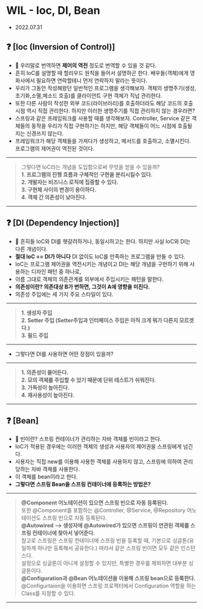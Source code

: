 
# WIL - Ioc, DI, Bean
- 2022.07.31

## ❓ [Ioc (Inversion of Control)]
- 📌 우리말로 번역하면 __제어의 역전__ 정도로 번역할 수 있을 것 같다.<br>
- 흔히 IoC를 설명할 때 할리우드 원칙을 들어서 설명하곤 한다. 배우들(객체)에게 영화사에서 필요하면 연락할테니 먼저 연락하지 말라는 뜻이다.<br>
- 우리가 그동안 작성해왔던 일반적인 프로그램을 생각해보자. 객체의 생명주기(생성,초기화,소멸,메소드 호출)를 클라이언트 구현 객체가 직넙 관리한다.<br>
- 또한 다른 사람이 작성한 외부 코드(라이브러리)를 호출하더라도 해당 코드의 호출 시점 역시 직접 관리한다. 하지만 이러한 생명주기를 직접 관리하지 않는 경우라면?<br>
- 스프링과 같은 프레임워크를 사용할 때를 생각해보자. Controller, Service 같은 객체들의 동작을 우리가 직접 구현하기는 하지만, 해당 객체들이 어느 시점에 호출될 지는 신경쓰지 않는다.<br>
- 프레임워크가 해당 객체들을 가져다가 생성하고, 메서드를 호출하고, 소멸시킨다. 프로그램의 제어권이 역전된 것이다.<br>
-----
> 그렇다면 IoC라는 개념을 도입함으로써 무엇을 얻을 수 있을까?<br>
> **__1. 프로그램의 진행 흐름과 구체적인 구현을 분리시킬수 있다.__**<br>
> **__2. 개발자는 비즈니스 로직에 집중할 수 있다.__**<br>
> **__3. 구현체 사이의 변경이 용이하다.__**<br>
> **__4. 객체 간 의존성이 낮아진다.__**<br>
------

## ❓ [DI (Dependency Injection)] 
- 📌 흔히들 IoC와 DI를 헷갈려하거나, 동일시하고는 한다. 하지만 사실 IoC와 DI는 다른 개념이다.<br>
- __절대 IoC == DI가 아니다__ DI 없이도 IoC를 만족하는 프로그램을 만들 수 있다.<br>
- IoC는 프로그램 제어권을 역전시키는 개념이고 DI는 해당 개념을 구현하기 위해 사용하는 디자인 패턴 중 하나로,<br>
- 이름 그대로 객체의 의존관계를 외부에서 주입시키는 패턴을 말한다.<br>
- **__의존성이란? 의존대상 B가 변하면, 그것이 A에 영향을 미친다.__**<br>
- 의존성 주입에는 세 가지 주요 스타일이 있다. <br>
-----
> **__1. 생성자 주입__**<br>
> **__2. Setter 주입 (Setter주입과 인터페이스 주입은 아직 크게 뭐가 다른지 모르겟다.)__**<br> 
> **__3. 필드 주입__**<br>
-----
- 그렇다면 DI를 사용하면 어떤 장점이 있을까?<br>
-----
> **__1. 의존성이 줄어든다.__**<br>
> **__2. 모의 객체를 주입할 수 있기 때문에 단위 테스트가 쉬워진다.__**<br>
> **__3. 가독성이 높아진다.__**<br>
> **__4. 재사용성이 높아진다.__**<br>
------

## ❓ [Bean]
- 📌 빈이란? 스프링 컨테이너가 관리하는 자바 객체를 빈이라고 한다.<br>
- IoC가 적용된 경우에는 이러한 객체의 생성과 사용자의 제어권을 스프링에게 넘긴다.<br>
- 사용자는 직접 new를 이용해 사용한 객체를 사용하지 않고, 스프링에 의하여 관리당하는 자바 객체를 사용한다.<br>
- 이 객체를 bean이라고 한다.
- **__그렇다면 스프링 Bean을 스프링 컨테이너에 등록하는 방법은?__**
-----
> **__@Component 어노테이션이 있으면 스프링 빈으로 자동 등록된다.__**<br>
> 또한 @Component를 포함하는 @Controller, @Service, @Repository 어노테이션도 스프링 빈으로 자동 등록된다.<br>
> **__@Autowired --> 생성자에 @Autowired가 있으면 스프링이 연관된 객체를 스프링 컨테이너에 찾아서 넣어준다.__**<br>
> 참고로 스프링은 스프링 컨테이너에 스프링 빈을 등록할 때, 기본으로 싱글톤(유일하게 하나만 등록해서 공유한다.) 따라서 같은 스프링 빈이면 모두 같은 인스턴스다.<br>
> 설정으로 싱글톤이 아니게 설정할 수 있지만, 특별한 경우를 제외하면 대부분 싱글톤이다.<br>
> **__@Configuration과 @Bean 어노테이션을 이용해 스프링 bean으로 등록한다.__**<br>
> @Configurtaion을 이용하면 스프링 프로젝터에서 Configuration 역할을 하는 Class를 지정할 수 있다.<br>
------

